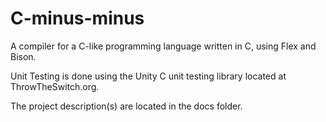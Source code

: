 # C-minus-minus
A compiler for a C-like programming language written in C, using Flex and Bison.

Unit Testing is done using the Unity C unit testing library located at ThrowTheSwitch.org.

The project description(s) are located in the docs folder.
